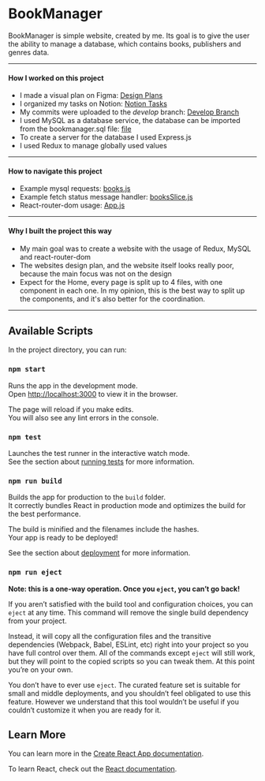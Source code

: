 # BookManager 
BookManager is simple website, created by me. Its goal is to give the user the ability to manage a database, which contains books, publishers and genres data.

---

#### How I worked on this project
- I made a visual plan on Figma: [Design Plans][Design Plans]
- I organized my tasks on Notion: [Notion Tasks][Notion Tasks]
- My commits were uploaded to the *develop* branch: [Develop Branch][Develop Branch]
- I used MySQL as a database service, the database can be imported from the bookmanager.sql file: [file][sql]
- To create a server for the database I used Express.js
- I used Redux to manage globally used values

---

#### How to navigate this project
- Example mysql requests: [books.js][books.js]
- Example fetch status message handler: [booksSlice.js][booksSlice.js]
- React-router-dom usage: [App.js][App.js]

---

#### Why I built the project this way

- My main goal was to create a website with the usage of Redux, MySQL and react-router-dom
- The websites design plan, and the website itself looks really poor, because the main focus was not on the design
- Expect for the Home, every page is split up to 4 files, with one component in each one. In my opinion, this is the best way to split up the components, and it's also better for the coordination.

---

## Available Scripts

In the project directory, you can run:

### `npm start`

Runs the app in the development mode.<br />
Open [http://localhost:3000](http://localhost:3000) to view it in the browser.

The page will reload if you make edits.<br />
You will also see any lint errors in the console.

### `npm test`

Launches the test runner in the interactive watch mode.<br />
See the section about [running tests](https://facebook.github.io/create-react-app/docs/running-tests) for more information.

### `npm run build`

Builds the app for production to the `build` folder.<br />
It correctly bundles React in production mode and optimizes the build for the best performance.

The build is minified and the filenames include the hashes.<br />
Your app is ready to be deployed!

See the section about [deployment](https://facebook.github.io/create-react-app/docs/deployment) for more information.

### `npm run eject`

**Note: this is a one-way operation. Once you `eject`, you can’t go back!**

If you aren’t satisfied with the build tool and configuration choices, you can `eject` at any time. This command will remove the single build dependency from your project.

Instead, it will copy all the configuration files and the transitive dependencies (Webpack, Babel, ESLint, etc) right into your project so you have full control over them. All of the commands except `eject` will still work, but they will point to the copied scripts so you can tweak them. At this point you’re on your own.

You don’t have to ever use `eject`. The curated feature set is suitable for small and middle deployments, and you shouldn’t feel obligated to use this feature. However we understand that this tool wouldn’t be useful if you couldn’t customize it when you are ready for it.

## Learn More

You can learn more in the [Create React App documentation](https://facebook.github.io/create-react-app/docs/getting-started).

To learn React, check out the [React documentation](https://reactjs.org/).

[Design Plans]: https://www.figma.com/proto/zMBUqtUegQlwZ70dPo2LiK/Book-Manager?node-id=3%3A2&scaling=min-zoom&page-id=0%3A1 "Design Plans"
[Notion Tasks]: https://orchid-rat-c72.notion.site/fb5da56e8853408c8dea62ffe985f29b?v=98ac73f7d10945e781bbebec3fa86716 "Notion Tasks"
[Develop Branch]: https://github.com/BigRicsoo/BookManager/tree/develop "Develop Branch"
[sql]: https://github.com/BigRicsoo/BookManager/blob/main/bookmanager.sql "file"
[books.js]: https://github.com/BigRicsoo/BookManager/blob/main/server/books.js "books.js"
[booksSlice.js]: https://github.com/BigRicsoo/BookManager/blob/1de535883033e01746bc62194ef91c8108bae9c7/client/src/Books/booksSlice.js#L34 "booksSlice.js"
[App.js]: https://github.com/BigRicsoo/BookManager/blob/1de535883033e01746bc62194ef91c8108bae9c7/client/src/App.js#L32 "App.js"
